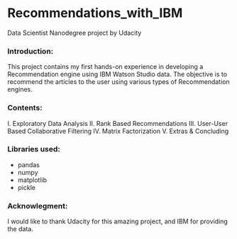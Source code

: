 # Recommendations_with_IBM
Data Scientist Nanodegree project by Udacity 


### Introduction:
This project contains my first hands-on experience in developing a Recommendation engine using IBM Watson Studio data.
The objective is to recommend the articles to the user using various types of Recommendation engines.

### Contents:
I. Exploratory Data Analysis
II. Rank Based Recommendations
III. User-User Based Collaborative Filtering
IV. Matrix Factorization
V. Extras & Concluding

### Libraries used:
* pandas
* numpy
* matplotlib
* pickle

### Acknowlegment:
I would like to thank Udacity for this amazing project, and IBM for providing the data.
